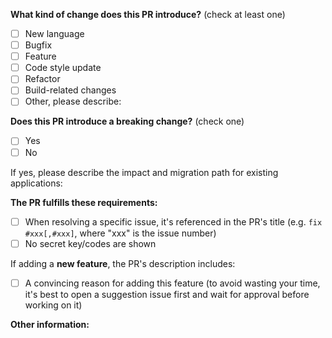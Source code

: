 <!-- PULL REQUEST TEMPLATE -->
<!-- (Update "[ ]" to "[x]" to check a box) -->

**What kind of change does this PR introduce?** (check at least one)

- [ ] New language
- [ ] Bugfix
- [ ] Feature
- [ ] Code style update
- [ ] Refactor
- [ ] Build-related changes
- [ ] Other, please describe:

**Does this PR introduce a breaking change?** (check one)

- [ ] Yes
- [ ] No

If yes, please describe the impact and migration path for existing applications:

**The PR fulfills these requirements:**

- [ ] When resolving a specific issue, it's referenced in the PR's title (e.g. `fix #xxx[,#xxx]`, where "xxx" is the issue number)
- [ ] No secret key/codes are shown

If adding a **new feature**, the PR's description includes:
- [ ] A convincing reason for adding this feature (to avoid wasting your time, it's best to open a suggestion issue first and wait for approval before working on it)

**Other information:**